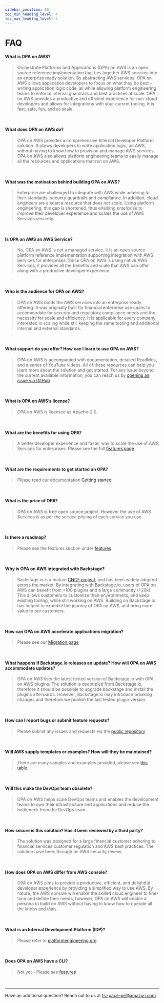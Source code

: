 ```yaml
---
sidebar_position: 10
toc_min_heading_level: 4
toc_max_heading_level: 4
---
```


# FAQ

#### What is OPA on AWS?
> 
> Orchestrate Platforms and Applications (OPA) on AWS is an open source reference implementation that ties together AWS services into an enterprise ready solution. By abstracting AWS services, OPA on AWS allows application developers to focus on what they do best – writing application logic code, all while allowing platform engineering teams to enforce internal guardrails and best practices at scale. OPA on AWS provides a productive and efficient experience for non-cloud developers and allows for integrations with your current tooling. It is fast, safe, fun, and at-scale.
<br/>

#### What does OPA on AWS do?
> 
> OPA on AWS provides a comprehensive Internal Developer Platform solution. It allows developers to write application logic, on AWS, without having to know how to provision and manage AWS services. OPA on AWS also allows platform engineering teams to easily manage all the resources and applications that run on AWS.
<br/>

#### What was the motivation behind building OPA on AWS?
> 
> Enterprise are challenged to integrate with AWS while adhering to their standards, security guardrails and compliance. In addition, cloud engineers are a scarce resource that does not scale. Using platform engineering, this gap is shortened, thus enabling enterprise to improve their developer experience and scales the use of AWS Services securely.
<br/>

#### Is OPA on AWS an AWS Service?
> 
> No, OPA on AWS is not a managed service. It is an open source platform reference implementation supporting integration with AWS Services for enterprises. Since OPA on AWS is using native AWS Services, it provides all the benefits and scale that AWS can offer along with a productive developer experience
<br/>

#### Who is the audience for OPA on AWS?
> 
> OPA on AWS binds the AWS services into an enterprise ready offering. It was originally built for financial enterprise use cases to accommodate for security and regulatory compliance needs and the necessity for scale and efficiency. It is applicable for every company interested in scaling while still keeping the same tooling and additional internal and external standards.
<br/>

#### What support do you offer? How can I learn to use OPA on AWS?
> 
> OPA on AWS is accompanied with documentation, detailed ReadMes, and a series of YouTube videos. All of these resources can help you learn more about the solution and get started. For any issue beyond the current available information, you can reach us by [opening an issue via GitHub](https://github.com/awslabs/app-development-for-backstage-io-on-aws/issues)
<br/>

#### What is OPA on AWS’s license?
> 
> OPA on AWS is licensed as Apache-2.0.
<br/>


#### What are the benefits for using OPA?
> 
> A better developer experience and faster way to scale the use of AWS Services for enterprises. Please see the full [features page](features.md)
<br/>

#### What are the requirements to get started on OPA?
> 
> Please read our documentation [Getting started](getting-started/deploy-the-platform.md)
<br/>

#### What is the price of OPA?
> 
> OPA on AWS is free open source project. However the use of AWS Services is as per the service pricing of each service you use
<br/>


#### Is there a roadmap?
> 
> Please see the features section under [features](features.md)

<br/>

#### Why is OPA on AWS integrated with Backstage?
> 
> Backstage.io is a mature [CNCF project](https://www.cncf.io/projects/backstage/), and has been widely adopted across the market. By integrating with Backstage.io, users of OPA on AWS can benefit from +100 plugins and a large community (+20k). This allows customers to customize their environments, and keep existing tooling, while still working on AWS. Building on Backstage.io has helped to expedite the journey of OPA on AWS, and bring more value to our customers.
<br/>

#### How can OPA on AWS accelerate applications migration?
> 
> Please see our [Migration page](migrations/overview.md) 
<br/>


#### What happens if Backstage.io releases an update? How will OPA on AWS accommodate updates?
> 
> OPA on AWS lists the latest tested version of Backstage.io with OPA on AWS plugins. The solution is decoupled from Backstage.io, therefore it should be possible to upgrade backstage and install the plugins afterwards. However, Backstage.io may introduce breaking changes and therefore we publish the last tested plugin version.
<br/>

#### How can I report bugs or submit feature requests?
> 
> Please submit any issues and requests via the [public repository](https://github.com/awslabs/app-development-for-backstage-io-on-aws/issues)
<br/>

#### Will AWS supply templates or examples? How will they be maintained?
> 
> There are many samples and examples provided, please see [this table](features.md).
<br/>

#### Will this make the DevOps team obsolete?
> 
> OPA on AWS helps scale DevOps teams and enables the development teams to own their infrastructure and applications and reduce the bottleneck from the DevOps team.
<br/>

#### How secure is this solution?  Has it been reviewed by a third party?
> 
> The solution was designed for a large financial customer adhering to financial services customer regulation and AWS best practices. The solution have been through an AWS security review.
<br/>


#### How does OPA on AWS differ from AWS console?
> 
> OPA on AWS aims to provide a productive, efficient, and delightful developer experience by providing a simplified way to use AWS. By nature, the AWS console will enable the skilled cloud engineer to fine-tune and define their needs, however, OPA on AWS will enable a persona to build on AWS without having to know how to operate all the knobs and dials.
<br/>

#### What is an Internal Development Platform (IDP)?
> 
> Please refer to [platformengineering.org](https://platformengineering.org/blog/internal-developer-platforms-from-idea-to-reality)
<br/>

#### Does OPA on AWS have a CLI?
> 
> Not yet - Please see [features](features.md)
<br/>

---

Have an additional question? Reach out to us at fsi-pace-pe@amazon.com
